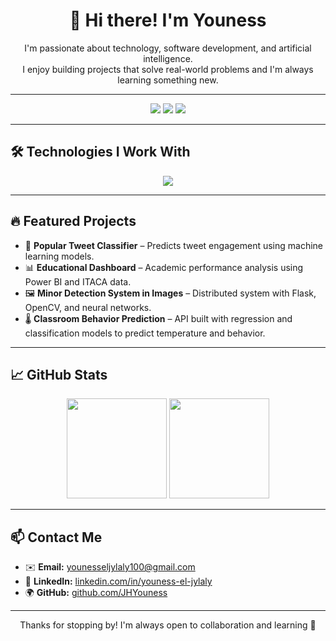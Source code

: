 <h1 align="center">👋 Hi there! I'm Youness</h1>

<p align="center">
  I'm passionate about technology, software development, and artificial intelligence.<br/>
  I enjoy building projects that solve real-world problems and I'm always learning something new.
</p>

---

<p align="center">
  <a href="mailto:younesseljylaly100@gmail.com"><img src="https://img.shields.io/badge/Gmail-D14836?style=for-the-badge&logo=gmail&logoColor=white"/></a>
  <a href="https://www.linkedin.com/in/youness-el-jylaly"><img src="https://img.shields.io/badge/LinkedIn-0A66C2?style=for-the-badge&logo=linkedin&logoColor=white"/></a>
  <a href="https://github.com/JHYouness"><img src="https://img.shields.io/badge/GitHub-100000?style=for-the-badge&logo=github&logoColor=white"/></a>
</p>

---

## 🛠️ Technologies I Work With

<p align="center">
  <img src="https://skillicons.dev/icons?i=html,css,tailwind,bootstrap,js,ts,nodejs,react,angular,nextjs,java,spring,git,aws,docker,mysql,postgres,mongodb,express,graphql,figma,github,linux,markdown,vscode,eclipse" />
</p>

---

## 🔥 Featured Projects

- 🧠 **Popular Tweet Classifier** – Predicts tweet engagement using machine learning models.
- 📊 **Educational Dashboard** – Academic performance analysis using Power BI and ITACA data.
- 🖼️ **Minor Detection System in Images** – Distributed system with Flask, OpenCV, and neural networks.
- 🌡️ **Classroom Behavior Prediction** – API built with regression and classification models to predict temperature and behavior.

---

## 📈 GitHub Stats

<p align="center">
  <img src="https://github-readme-stats.vercel.app/api?username=JHYouness&show_icons=true&theme=radical" height="160"/>
  <img src="https://github-readme-stats.vercel.app/api/top-langs/?username=JHYouness&layout=compact&theme=radical" height="160"/>
</p>

---

## 📫 Contact Me

- ✉️ **Email:** younesseljylaly100@gmail.com  
- 🔗 **LinkedIn:** [linkedin.com/in/youness-el-jylaly](https://www.linkedin.com/in/youness-el-jylaly)  
- 🌍 **GitHub:** [github.com/JHYouness](https://github.com/JHYouness)

---

<p align="center">Thanks for stopping by! I'm always open to collaboration and learning 🚀</p>
